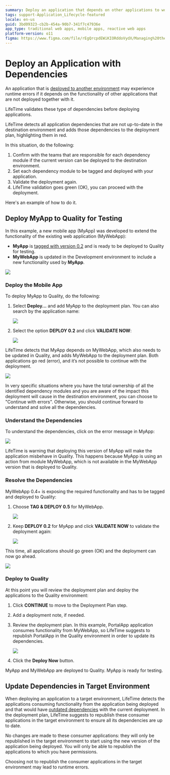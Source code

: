 ```yaml
---
summary: Deploy an application that depends on other applications to work, thus requiring them to be also deployed in the same environment.
tags: support-Application_Lifecycle-featured
locale: en-us
guid: 3bd09323-cb2b-454a-90b7-341f7c47936e
app_type: traditional web apps, mobile apps, reactive web apps
platform-version: o11
figma: https://www.figma.com/file/rEgQrcpdEWiKIORddoVydX/Managing%20the%20Applications%20Lifecycle?node-id=257:44
---
```


# Deploy an Application with Dependencies

An application that is [deployed to another environment](<deploy-an-application.md>) may experience runtime errors if it depends on the functionality of other applications that are not deployed together with it. 

LifeTime validates these type of dependencies before deploying applications. 

LifeTime detects all application dependencies that are not up-to-date in the destination environment and adds those dependencies to the deployment plan, highlighting them in red.

In this situation, do the following:

1. Confirm with the teams that are responsible for each dependency module if the current version can be deployed to the destination environment.
1. Set each dependency module to be tagged and deployed with your application.
1. Validate the deployment again.
1. LifeTime validation goes green (OK), you can proceed with the deployment.

Here's an example of how to do it.


## Deploy MyApp to Quality for Testing

In this example, a new mobile app (MyApp) was developed to extend the functionality of the existing web application (MyWebApp):

* **MyApp** is [tagged with version 0.2](<tag-a-version.md>) and is ready to be deployed to Quality for testing.
* **MyWebApp** is updated in the Development environment to include a new functionality used by **MyApp**.

![](images/deploy-an-application-with-dependencies-1.png)
  
### Deploy the Mobile App
To deploy MyApp to Quality, do the following:

1. Select **Deploy...** and add MyApp to the deployment plan. You can also search by the application name:

    ![](images/deploy-an-application-with-dependencies-2.png)

1. Select the option **DEPLOY 0.2** and click **VALIDATE NOW**:

    ![](images/deploy-an-application-with-dependencies-3.png)


LifeTime detects that MyApp depends on MyWebApp, which also needs to be updated in Quality, and adds MyWebApp to the deployment plan. Both applications go red (error), and it’s not possible to continue with the deployment.

![](images/deploy-an-application-with-dependencies-4.png)

In very specific situations where you have the total ownership of all the identified dependency modules and you are aware of the impact this deployment will cause in the destination environment, you can choose to "Continue with errors". Otherwise, you should continue forward to understand and solve all the dependencies. 

### Understand the Dependencies

To understand the dependencies, click on the error message in MyApp:

![](images/deploy-an-application-with-dependencies-5.png)

LifeTime is warning that deploying this version of MyApp will make the application misbehave in Quality. This happens because MyApp is using an action from module MyWebApp, which is not available in the MyWebApp version that is deployed to Quality.

### Resolve the Dependencies

MyWebApp 0.4+ is exposing the required functionality and has to be tagged and deployed to Quality:

1. Choose **TAG & DEPLOY 0.5** for MyWebApp.

    ![](images/deploy-an-application-with-dependencies-6.png)

1. Keep **DEPLOY 0.2** for MyApp and click **VALIDATE NOW** to validate the deployment again:

    ![](images/deploy-an-application-with-dependencies-7.png)

This time, all applications should go green (OK) and the deployment can now go ahead.

![](images/deploy-an-application-with-dependencies-8.png)

### Deploy to Quality

At this point you will review the deployment plan and deploy the applications to the Quality environment:

1. Click **CONTINUE** to move to the Deployment Plan step.

1. Add a deployment note, if needed.

1. Review the deployment plan. In this example, PortalApp application consumes functionality from MyWebApp, so LifeTime suggests to republish PortalApp in the Quality environment in order to update its dependencies.

    ![](images/deploy-an-application-with-dependencies-9.png)

1. Click the **Deploy Now** button.

MyApp and MyWebApp are deployed to Quality. MyApp is ready for testing.

## Update Dependencies in Target Environment

When deploying an application to a target environment, LifeTime detects the applications consuming functionality from the application being deployed and that would have [outdated dependencies](../../develop/reuse-and-refactor/handle-changes.md#change-functionality-in-the-producer-module) with the current deployment. In the deployment plan, LifeTime suggests to republish these consumer applications in the target environment to ensure all its dependencies are up to date.

No changes are made to these consumer applications: they will only be republished in the target environment to start using the new version of the application being deployed. You will only be able to republish the applications to which you have permissions.

Choosing not to republish the consumer applications in the target environment may lead to runtime errors.